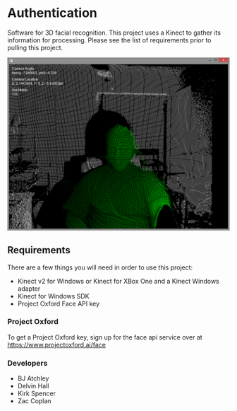 # Authentication
Software for 3D facial recognition. This project uses a Kinect to gather its information for processing. Please see the list of requirements prior to pulling this project.

![Image of Yaktocat](https://raw.githubusercontent.com/lkspencer/Authentication/master/Images/authentication.png)

## Requirements

There are a few things you will need in order to use this project:
- Kinect v2 for Windows or Kinect for XBox One and a Kinect Windows adapter
- Kinect for Windows SDK
- Project Oxford Face API key

### Project Oxford
To get a Project Oxford key, sign up for the face api service over at https://www.projectoxford.ai/face

### Developers
- BJ Atchley
- Delvin Hall
- Kirk Spencer
- Zac Coplan
